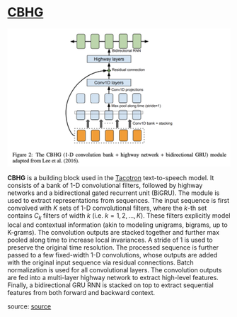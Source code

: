 # [CBHG](https://paperswithcode.com/method/cbhg)
![](./img/Screen_Shot_2020-07-01_at_9.50.03_PM_1fzwGwI.png)

**CBHG** is a building block used in the [Tacotron](https://paperswithcode.com/method/tacotron) text-to-speech model. It consists of a
bank of 1-D convolutional filters, followed by highway networks and a bidirectional gated recurrent unit (BiGRU). The module is used to extract representations from sequences. The input sequence is first
convolved with $K$ sets of 1-D convolutional filters, where the $k$-th set contains $C_{k}$ filters of width $k$ (i.e. $k = 1, 2, \dots , K$). These filters explicitly model local and contextual information (akin to modeling unigrams, bigrams, up to K-grams). The convolution outputs are stacked together and further max pooled along time to increase local invariances. A stride of 1 is used to  preserve the original time resolution. The processed sequence is further passed to a few fixed-width 1-D convolutions, whose outputs are added with the original input sequence via residual connections. Batch normalization is used for all convolutional layers. The convolution outputs are fed into a multi-layer highway network to extract high-level features. Finally, a bidirectional GRU RNN is stacked on top to extract sequential features from both forward and backward context.

source: [source](http://arxiv.org/abs/1703.10135v2)
